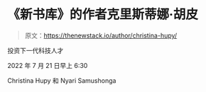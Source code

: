 # 《新书库》的作者克里斯蒂娜·胡皮

> 原文：<https://thenewstack.io/author/christina-hupy/>

投资下一代科技人才

2022 年 7 月 21 日早上 6:30

Christina Hupy 和 Nyari Samushonga